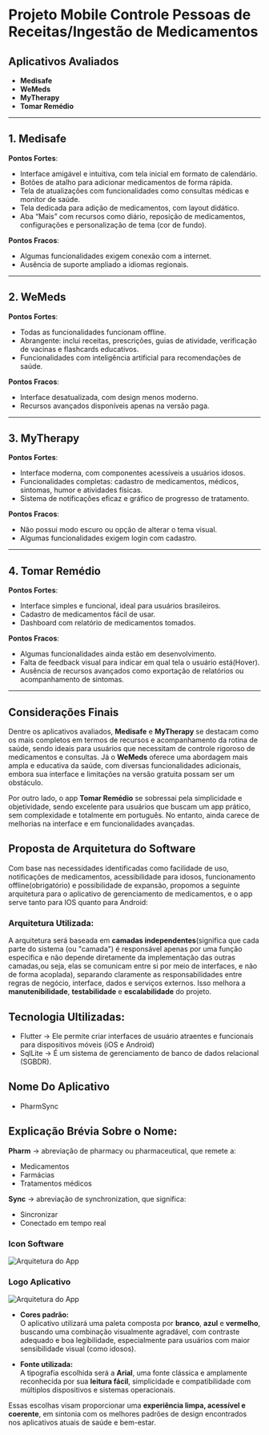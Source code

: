 # Projeto Mobile  Controle Pessoas de Receitas/Ingestão de Medicamentos

##  Aplicativos Avaliados

- **Medisafe**
- **WeMeds**
- **MyTherapy**
- **Tomar Remédio**

---

##  1. Medisafe

 **Pontos Fortes**:
- Interface amigável e intuitiva, com tela inicial em formato de calendário.
- Botões de atalho para adicionar medicamentos de forma rápida.
- Tela de atualizações com funcionalidades como consultas médicas e monitor de saúde.
- Tela dedicada para adição de medicamentos, com layout didático.
- Aba “Mais” com recursos como diário, reposição de medicamentos, configurações e personalização de tema (cor de fundo).

 **Pontos Fracos**:
- Algumas funcionalidades exigem conexão com a internet.
- Ausência de suporte ampliado a idiomas regionais.

---

##  2. WeMeds

 **Pontos Fortes**:
- Todas as funcionalidades funcionam offline.
- Abrangente: inclui receitas, prescrições, guias de atividade, verificação de vacinas e flashcards educativos.
- Funcionalidades com inteligência artificial para recomendações de saúde.

 **Pontos Fracos**:
- Interface desatualizada, com design menos moderno.
- Recursos avançados disponíveis apenas na versão paga.

---

##  3. MyTherapy

 **Pontos Fortes**:
- Interface moderna, com componentes acessíveis a usuários idosos.
- Funcionalidades completas: cadastro de medicamentos, médicos, sintomas, humor e atividades físicas.
- Sistema de notificações eficaz e gráfico de progresso de tratamento.

 **Pontos Fracos**:
- Não possui modo escuro ou opção de alterar o tema visual.
- Algumas funcionalidades exigem login com cadastro.

---

##  4. Tomar Remédio

**Pontos Fortes**:
- Interface simples e funcional, ideal para usuários brasileiros.
- Cadastro de medicamentos fácil de usar.
- Dashboard com relatório de medicamentos tomados.

 **Pontos Fracos**:
- Algumas funcionalidades ainda estão em desenvolvimento.
- Falta de feedback visual para indicar em qual tela o usuário está(Hover).
- Ausência de recursos avançados como exportação de relatórios ou acompanhamento de sintomas.

---

##  Considerações Finais

Dentre os aplicativos avaliados, **Medisafe** e **MyTherapy** se destacam como os mais completos em termos de recursos e acompanhamento da rotina de saúde, sendo ideais para usuários que necessitam de controle rigoroso de medicamentos e consultas. Já o **WeMeds** oferece uma abordagem mais ampla e educativa da saúde, com diversas funcionalidades adicionais, embora sua interface e limitações na versão gratuita possam ser um obstáculo.

Por outro lado, o app **Tomar Remédio** se sobressai pela simplicidade e objetividade, sendo excelente para usuários que buscam um app prático, sem complexidade e totalmente em português. No entanto, ainda carece de melhorias na interface e em funcionalidades avançadas.

 ##  Proposta de Arquitetura do Software

Com base nas necessidades identificadas como facilidade de uso, notificações de medicamentos, acessibilidade para idosos, funcionamento offline(obrigatório) e possibilidade de expansão, propomos a seguinte arquitetura para o aplicativo de gerenciamento de medicamentos, e o app serve tanto para IOS quanto para Android:

###  Arquitetura Utilizada:  

A arquitetura será baseada em **camadas independentes**(significa que cada parte do sistema (ou "camada") é responsável apenas por uma função específica e não depende diretamente da implementação das outras camadas,ou seja, elas se comunicam entre si por meio de interfaces, e não de forma acoplada), separando claramente as responsabilidades entre regras de negócio, interface, dados e serviços externos. Isso melhora a **manutenibilidade**, **testabilidade** e **escalabilidade** do projeto.

 ## Tecnologia Ultilizadas:
 - Flutter → Ele permite criar interfaces de usuário atraentes e funcionais para dispositivos móveis (iOS e Android)  
 - SqlLite → É um sistema de gerenciamento de banco de dados relacional (SGBDR).  

 ## Nome Do Aplicativo
 - PharmSync
   
 ## Explicação Brévia Sobre o Nome:
**Pharm** → abreviação de pharmacy ou pharmaceutical, que remete a:  
 - Medicamentos  
 - Farmácias  
 - Tratamentos médicos  
   
**Sync** → abreviação de synchronization, que significa:  
- Sincronizar   
- Conectado em tempo real  
 

 ### Icon Software  
 ![Arquitetura do App](image/icon.png)

 ### Logo Aplicativo  
 ![Arquitetura do App](image/logo.png)

 - **Cores padrão:**  
  O aplicativo utilizará uma paleta composta por **branco**, **azul** e **vermelho**, buscando uma combinação visualmente agradável, com contraste adequado e boa legibilidade, especialmente para usuários com maior sensibilidade visual (como idosos).

-  **Fonte utilizada:**  
  A tipografia escolhida será a **Arial**, uma fonte clássica e amplamente reconhecida por sua **leitura fácil**, simplicidade e compatibilidade com múltiplos dispositivos e sistemas operacionais.

Essas escolhas visam proporcionar uma **experiência limpa, acessível e coerente**, em sintonia com os melhores padrões de design encontrados nos aplicativos atuais de saúde e bem-estar.

 

